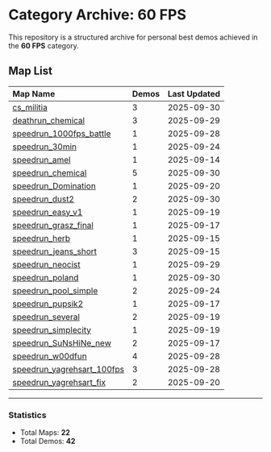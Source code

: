 # Category Archive: 60 FPS

This repository is a structured archive for personal best demos achieved in the **60 FPS** category.

## Map List

| Map Name | Demos | Last Updated |
| :--- | :---- | :--- |
| [cs_militia](./cs_militia) | 3 | 2025-09-30 |
| [deathrun_chemical](./deathrun_chemical) | 3 | 2025-09-29 |
| [speedrun_1000fps_battle](./speedrun_1000fps_battle) | 1 | 2025-09-28 |
| [speedrun_30min](./speedrun_30min) | 1 | 2025-09-24 |
| [speedrun_amel](./speedrun_amel) | 1 | 2025-09-14 |
| [speedrun_chemical](./speedrun_chemical) | 5 | 2025-09-30 |
| [speedrun_Domination](./speedrun_Domination) | 1 | 2025-09-20 |
| [speedrun_dust2](./speedrun_dust2) | 2 | 2025-09-30 |
| [speedrun_easy_v1](./speedrun_easy_v1) | 1 | 2025-09-19 |
| [speedrun_grasz_final](./speedrun_grasz_final) | 1 | 2025-09-17 |
| [speedrun_herb](./speedrun_herb) | 1 | 2025-09-15 |
| [speedrun_jeans_short](./speedrun_jeans_short) | 3 | 2025-09-15 |
| [speedrun_neocist](./speedrun_neocist) | 1 | 2025-09-29 |
| [speedrun_poland](./speedrun_poland) | 1 | 2025-09-30 |
| [speedrun_pool_simple](./speedrun_pool_simple) | 2 | 2025-09-24 |
| [speedrun_pupsik2](./speedrun_pupsik2) | 1 | 2025-09-17 |
| [speedrun_several](./speedrun_several) | 2 | 2025-09-19 |
| [speedrun_simplecity](./speedrun_simplecity) | 1 | 2025-09-19 |
| [speedrun_SuNsHiNe_new](./speedrun_SuNsHiNe_new) | 2 | 2025-09-17 |
| [speedrun_w00dfun](./speedrun_w00dfun) | 4 | 2025-09-28 |
| [speedrun_yagrehsart_100fps](./speedrun_yagrehsart_100fps) | 3 | 2025-09-28 |
| [speedrun_yagrehsart_fix](./speedrun_yagrehsart_fix) | 2 | 2025-09-20 |

---

### Statistics
- Total Maps: **22**
- Total Demos: **42**